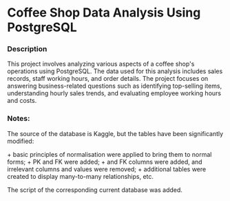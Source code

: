 # Coffee Shop Data Analysis Using PostgreSQL
### Description
<p>This project involves analyzing various aspects of a coffee shop's operations using PostgreSQL. The data used for this analysis includes sales records, staff working hours, and order details. The project focuses on answering business-related questions such as identifying top-selling items, understanding hourly sales trends, and evaluating employee working hours and costs.</p>

### Notes:
<p>The source of the database is Kaggle, but the tables have been significantly modified:</p>
+ basic principles of normalisation were applied to bring them to normal forms;
+ PK and FK were added;
+ and FK columns were added, and irrelevant columns and values were removed; 
+ additional tables were created to display many-to-many relationships, etc.
<p>The script of the corresponding current database was added.</p>
